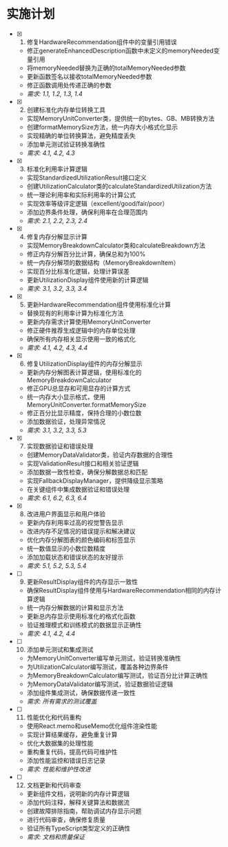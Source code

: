# 实施计划

- [x] 1. 修复HardwareRecommendation组件中的变量引用错误



  - 修正generateEnhancedDescription函数中未定义的memoryNeeded变量引用
  - 将memoryNeeded替换为正确的totalMemoryNeeded参数
  - 更新函数签名以接收totalMemoryNeeded参数
  - 修正函数调用处传递正确的参数
  - _需求: 1.1, 1.2, 1.3, 1.4_

- [x] 2. 创建标准化内存单位转换工具





  - 实现MemoryUnitConverter类，提供统一的bytes、GB、MB转换方法
  - 创建formatMemorySize方法，统一内存大小格式化显示
  - 实现精确的单位转换算法，避免精度丢失
  - 添加单元测试验证转换准确性
  - _需求: 4.1, 4.2, 4.3_

- [x] 3. 标准化利用率计算逻辑








  - 实现StandardizedUtilizationResult接口定义
  - 创建UtilizationCalculator类的calculateStandardizedUtilization方法
  - 统一理论利用率和实际利用率的计算公式
  - 实现效率等级评定逻辑（excellent/good/fair/poor）
  - 添加边界条件处理，确保利用率在合理范围内
  - _需求: 2.1, 2.2, 2.3, 2.4_

- [x] 4. 修复内存分解显示计算













  - 实现MemoryBreakdownCalculator类和calculateBreakdown方法
  - 修正内存分解百分比计算，确保总和为100%
  - 统一内存分解项的数据结构（MemoryBreakdownItem）
  - 实现百分比标准化逻辑，处理计算误差
  - 更新UtilizationDisplay组件使用新的计算逻辑
  - _需求: 3.1, 3.2, 3.3, 3.4_

- [x] 5. 更新HardwareRecommendation组件使用标准化计算





  - 替换现有的利用率计算为标准化方法
  - 更新内存需求计算使用MemoryUnitConverter
  - 修正硬件推荐生成逻辑中的内存单位处理
  - 确保所有内存相关显示使用一致的格式化
  - _需求: 4.1, 4.2, 4.3, 4.4_

- [x] 6. 修复UtilizationDisplay组件的内存分解显示






  - 更新内存分解图表计算逻辑，使用标准化的MemoryBreakdownCalculator
  - 修正GPU总显存和可用显存的计算方式
  - 统一内存大小显示格式，使用MemoryUnitConverter.formatMemorySize
  - 修正百分比显示精度，保持合理的小数位数
  - 添加数据验证，处理异常情况
  - _需求: 3.1, 3.2, 3.3, 5.3_

- [x] 7. 实现数据验证和错误处理





  - 创建MemoryDataValidator类，验证内存数据的合理性
  - 实现ValidationResult接口和相关验证逻辑
  - 添加数据一致性检查，确保分解数据总和匹配
  - 实现FallbackDisplayManager，提供降级显示策略
  - 在关键组件中集成数据验证和错误处理
  - _需求: 6.1, 6.2, 6.3, 6.4_

- [x] 8. 改进用户界面显示和用户体验









  - 更新内存利用率过高的视觉警告显示
  - 改进内存不足情况的错误提示和解决建议
  - 优化内存分解图表的颜色编码和标签显示
  - 统一数值显示的小数位数精度
  - 添加加载状态和错误状态的友好提示
  - _需求: 5.1, 5.2, 5.3, 5.4_

- [ ] 9. 更新ResultDisplay组件的内存显示一致性
  - 确保ResultDisplay组件使用与HardwareRecommendation相同的内存计算逻辑
  - 统一内存分解数据的计算和显示方法
  - 更新总内存显示使用标准化的格式化函数
  - 验证推理模式和训练模式的数据显示正确性
  - _需求: 4.1, 4.2, 4.4_

- [ ] 10. 添加单元测试和集成测试
  - 为MemoryUnitConverter编写单元测试，验证转换准确性
  - 为UtilizationCalculator编写测试，覆盖各种边界条件
  - 为MemoryBreakdownCalculator编写测试，验证百分比计算正确性
  - 为MemoryDataValidator编写测试，验证数据验证逻辑
  - 添加组件集成测试，确保数据传递一致性
  - _需求: 所有需求的测试覆盖_

- [ ] 11. 性能优化和代码重构
  - 使用React.memo和useMemo优化组件渲染性能
  - 实现计算结果缓存，避免重复计算
  - 优化大数据集的处理性能
  - 重构重复代码，提高代码可维护性
  - 添加性能监控和错误日志记录
  - _需求: 性能和维护性改进_

- [ ] 12. 文档更新和代码审查
  - 更新组件文档，说明新的内存计算逻辑
  - 添加代码注释，解释关键算法和数据流
  - 创建故障排除指南，帮助调试内存显示问题
  - 进行代码审查，确保修复质量
  - 验证所有TypeScript类型定义的正确性
  - _需求: 文档和质量保证_